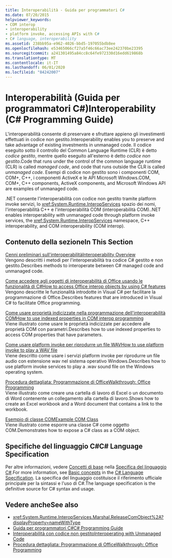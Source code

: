 ```yaml
---
title: Interoperabilità - Guida per programmatori C#
ms.date: 07/20/2015
helpviewer_keywords:
- COM interop
- interoperability
- platform invoke, accessing APIs with C#
- C# language, interoperability
ms.assetid: 238bb95a-e962-4026-bbd5-197055bdb8ee
ms.openlocfilehash: e53465066cf27a5f46c66ac73ee242370be23395
ms.sourcegitcommit: a241301495a84cc8c64fe972330d16edd619868b
ms.translationtype: MT
ms.contentlocale: it-IT
ms.lasthandoff: 06/01/2020
ms.locfileid: "84242007"
---
```

# <a name="interoperability-c-programming-guide"></a><span data-ttu-id="d924a-102">Interoperabilità (Guida per programmatori C#)</span><span class="sxs-lookup"><span data-stu-id="d924a-102">Interoperability (C# Programming Guide)</span></span>

<span data-ttu-id="d924a-103">L'interoperabilità consente di preservare e sfruttare appieno gli investimenti effettuati in codice non gestito.</span><span class="sxs-lookup"><span data-stu-id="d924a-103">Interoperability enables you to preserve and take advantage of existing investments in unmanaged code.</span></span> <span data-ttu-id="d924a-104">Il codice eseguito sotto il controllo del Common Language Runtime (CLR) è detto *codice gestito*, mentre quello eseguito all'esterno è detto *codice non gestito*.</span><span class="sxs-lookup"><span data-stu-id="d924a-104">Code that runs under the control of the common language runtime (CLR) is called *managed code*, and code that runs outside the CLR is called *unmanaged code*.</span></span> <span data-ttu-id="d924a-105">Esempi di codice non gestito sono i componenti COM, COM+, C++, i componenti ActiveX e le API Microsoft Windows.</span><span class="sxs-lookup"><span data-stu-id="d924a-105">COM, COM+, C++ components, ActiveX components, and Microsoft Windows API are examples of unmanaged code.</span></span>  
  
<span data-ttu-id="d924a-106">.NET consente l'interoperabilità con codice non gestito tramite platform invoke servizi, lo <xref:System.Runtime.InteropServices> spazio dei nomi, l'interoperabilità C++ e l'interoperabilità COM (interoperabilità COM).</span><span class="sxs-lookup"><span data-stu-id="d924a-106">.NET enables interoperability with unmanaged code through platform invoke services, the <xref:System.Runtime.InteropServices> namespace, C++ interoperability, and COM interoperability (COM interop).</span></span>  
  
## <a name="in-this-section"></a><span data-ttu-id="d924a-107">Contenuto della sezione</span><span class="sxs-lookup"><span data-stu-id="d924a-107">In This Section</span></span>  
 [<span data-ttu-id="d924a-108">Cenni preliminari sull'interoperabilità</span><span class="sxs-lookup"><span data-stu-id="d924a-108">Interoperability Overview</span></span>](./interoperability-overview.md)  
 <span data-ttu-id="d924a-109">Vengono descritti i metodi per l'interoperabilità tra codice C# gestito e non gestito.</span><span class="sxs-lookup"><span data-stu-id="d924a-109">Describes methods to interoperate between C# managed code and unmanaged code.</span></span>  
  
 [<span data-ttu-id="d924a-110">Come accedere agli oggetti di interoperabilità di Office usando le funzionalità di C#</span><span class="sxs-lookup"><span data-stu-id="d924a-110">How to access Office interop objects by using C# features</span></span>](./how-to-access-office-onterop-objects.md)  
 <span data-ttu-id="d924a-111">Vengono descritte le funzionalità introdotte in Visual C# per facilitare la programmazione di Office.</span><span class="sxs-lookup"><span data-stu-id="d924a-111">Describes features that are introduced in Visual C# to facilitate Office programming.</span></span>  
  
 [<span data-ttu-id="d924a-112">Come usare proprietà indicizzate nella programmazione dell'interoperabilità COM</span><span class="sxs-lookup"><span data-stu-id="d924a-112">How to use indexed properties in COM interop programming</span></span>](./how-to-use-indexed-properties-in-com-interop-rogramming.md)  
 <span data-ttu-id="d924a-113">Viene illustrato come usare le proprietà indicizzate per accedere alle proprietà COM con parametri.</span><span class="sxs-lookup"><span data-stu-id="d924a-113">Describes how to use indexed properties to access COM properties that have parameters.</span></span>  
  
 [<span data-ttu-id="d924a-114">Come usare platform invoke per riprodurre un file WAV</span><span class="sxs-lookup"><span data-stu-id="d924a-114">How to use platform invoke to play a WAV file</span></span>](./how-to-use-platform-invoke-to-play-a-wave-file.md)  
 <span data-ttu-id="d924a-115">Viene descritto come usare i servizi platform invoke per riprodurre un file audio con estensione wav nel sistema operativo Windows.</span><span class="sxs-lookup"><span data-stu-id="d924a-115">Describes how to use platform invoke services to play a .wav sound file on the Windows operating system.</span></span>  
  
 [<span data-ttu-id="d924a-116">Procedura dettagliata: Programmazione di Office</span><span class="sxs-lookup"><span data-stu-id="d924a-116">Walkthrough: Office Programming</span></span>](./walkthrough-office-programming.md)  
 <span data-ttu-id="d924a-117">Viene illustrato come creare una cartella di lavoro di Excel o un documento di Word contenente un collegamento alla cartella di lavoro.</span><span class="sxs-lookup"><span data-stu-id="d924a-117">Shows how to create an Excel workbook and a Word document that contains a link to the workbook.</span></span>  
  
 [<span data-ttu-id="d924a-118">Esempio di classe COM</span><span class="sxs-lookup"><span data-stu-id="d924a-118">Example COM Class</span></span>](./example-com-class.md)  
 <span data-ttu-id="d924a-119">Viene illustrato come esporre una classe C# come oggetto COM.</span><span class="sxs-lookup"><span data-stu-id="d924a-119">Demonstrates how to expose a C# class as a COM object.</span></span>  
  
## <a name="c-language-specification"></a><span data-ttu-id="d924a-120">Specifiche del linguaggio C#</span><span class="sxs-lookup"><span data-stu-id="d924a-120">C# Language Specification</span></span>  

<span data-ttu-id="d924a-121">Per altre informazioni, vedere [Concetti di base](~/_csharplang/spec/unsafe-code.md) nella [Specifica del linguaggio C#](/dotnet/csharp/language-reference/language-specification/introduction).</span><span class="sxs-lookup"><span data-stu-id="d924a-121">For more information, see [Basic concepts](~/_csharplang/spec/unsafe-code.md) in the [C# Language Specification](/dotnet/csharp/language-reference/language-specification/introduction).</span></span> <span data-ttu-id="d924a-122">La specifica del linguaggio costituisce il riferimento ufficiale principale per la sintassi e l'uso di C#.</span><span class="sxs-lookup"><span data-stu-id="d924a-122">The language specification is the definitive source for C# syntax and usage.</span></span>
  
## <a name="see-also"></a><span data-ttu-id="d924a-123">Vedere anche</span><span class="sxs-lookup"><span data-stu-id="d924a-123">See also</span></span>

- <xref:System.Runtime.InteropServices.Marshal.ReleaseComObject%2A?displayProperty=nameWithType>
- [<span data-ttu-id="d924a-124">Guida per programmatori C#</span><span class="sxs-lookup"><span data-stu-id="d924a-124">C# Programming Guide</span></span>](../index.md)
- [<span data-ttu-id="d924a-125">Interoperabilità con codice non gestito</span><span class="sxs-lookup"><span data-stu-id="d924a-125">Interoperating with Unmanaged Code</span></span>](../../../framework/interop/index.md)
- [<span data-ttu-id="d924a-126">Procedura dettagliata: Programmazione di Office</span><span class="sxs-lookup"><span data-stu-id="d924a-126">Walkthrough: Office Programming</span></span>](./walkthrough-office-programming.md)
